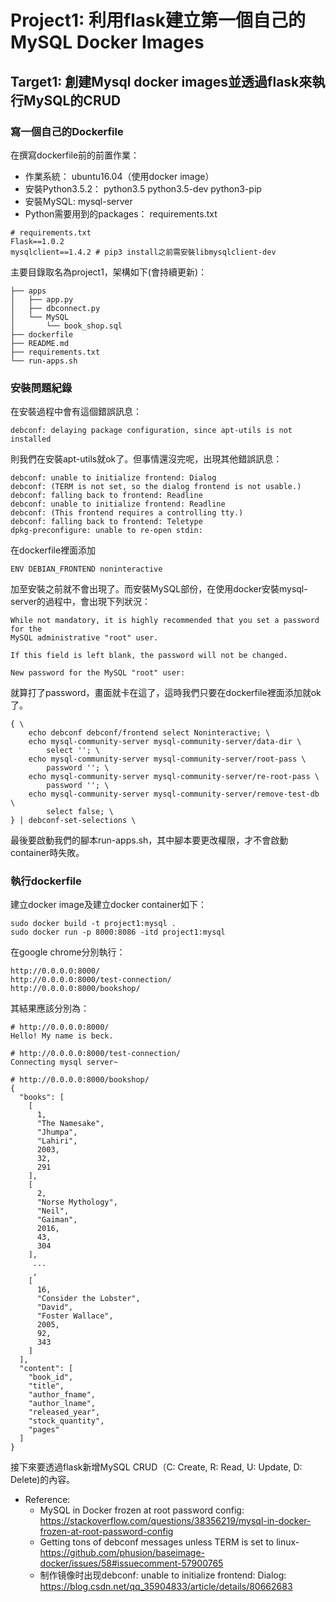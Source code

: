 # Project1: 利用flask建立第一個自己的MySQL Docker Images

## Target1: 創建Mysql docker images並透過flask來執行MySQL的CRUD

### 寫一個自己的Dockerfile

在撰寫dockerfile前的前置作業：

* 作業系統： ubuntu16.04（使用docker image）
* 安裝Python3.5.2： python3.5 python3.5-dev python3-pip
* 安裝MySQL: mysql-server
* Python需要用到的packages： requirements.txt
```
# requirements.txt
Flask==1.0.2
mysqlclient==1.4.2 # pip3 install之前需安裝libmysqlclient-dev
```
主要目錄取名為project1，架構如下(會持續更新)：
```
├── apps
│   ├── app.py
│   ├── dbconnect.py
│   └── MySQL
│       └── book_shop.sql
├── dockerfile
├── README.md
├── requirements.txt
└── run-apps.sh
```

### 安裝問題紀錄
在安裝過程中會有這個錯誤訊息：
```
debconf: delaying package configuration, since apt-utils is not installed
```
則我們在安裝apt-utils就ok了。但事情還沒完呢，出現其他錯誤訊息：

```
debconf: unable to initialize frontend: Dialog
debconf: (TERM is not set, so the dialog frontend is not usable.)
debconf: falling back to frontend: Readline
debconf: unable to initialize frontend: Readline
debconf: (This frontend requires a controlling tty.)
debconf: falling back to frontend: Teletype
dpkg-preconfigure: unable to re-open stdin: 
```
在dockerfile裡面添加

    ENV DEBIAN_FRONTEND noninteractive

加至安裝之前就不會出現了。而安裝MySQL部份，在使用docker安裝mysql-server的過程中，會出現下列狀況：
```
While not mandatory, it is highly recommended that you set a password for the
MySQL administrative "root" user.

If this field is left blank, the password will not be changed.

New password for the MySQL "root" user:
```
就算打了password，畫面就卡在這了，這時我們只要在dockerfile裡面添加就ok了。
```
{ \
    echo debconf debconf/frontend select Noninteractive; \
    echo mysql-community-server mysql-community-server/data-dir \
        select ''; \
    echo mysql-community-server mysql-community-server/root-pass \
        password ''; \
    echo mysql-community-server mysql-community-server/re-root-pass \
        password ''; \
    echo mysql-community-server mysql-community-server/remove-test-db \
        select false; \
} | debconf-set-selections \
```

最後要啟動我們的腳本run-apps.sh，其中腳本要更改權限，才不會啟動container時失敗。


### 執行dockerfile
建立docker image及建立docker container如下：
```
sudo docker build -t project1:mysql .
sudo docker run -p 8000:8086 -itd project1:mysql
```

在google chrome分別執行：
```
http://0.0.0.0:8000/
http://0.0.0.0:8000/test-connection/
http://0.0.0.0:8000/bookshop/
```

其結果應該分別為：
```
# http://0.0.0.0:8000/
Hello! My name is beck.

# http://0.0.0.0:8000/test-connection/
Connecting mysql server~

# http://0.0.0.0:8000/bookshop/
{
  "books": [
    [
      1, 
      "The Namesake", 
      "Jhumpa", 
      "Lahiri", 
      2003, 
      32, 
      291
    ], 
    [
      2, 
      "Norse Mythology", 
      "Neil", 
      "Gaiman", 
      2016, 
      43, 
      304
    ], 
     ...
     ,
    [
      16, 
      "Consider the Lobster", 
      "David", 
      "Foster Wallace", 
      2005, 
      92, 
      343
    ]
  ], 
  "content": [
    "book_id", 
    "title", 
    "author_fname", 
    "author_lname", 
    "released_year", 
    "stock_quantity", 
    "pages"
  ]
}
```

接下來要透過flask新增MySQL CRUD（C: Create, R: Read, U: Update, D: Delete)的內容。


* Reference:
    * MySQL in Docker frozen at root password config: https://stackoverflow.com/questions/38356219/mysql-in-docker-frozen-at-root-password-config
    * Getting tons of debconf messages unless TERM is set to linux- https://github.com/phusion/baseimage-docker/issues/58#issuecomment-57900765
    * 制作镜像时出现debconf: unable to initialize frontend: Dialog: https://blog.csdn.net/qq_35904833/article/details/80662683
